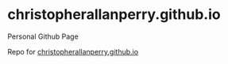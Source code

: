 # christopherallanperry.github.io
Personal Github Page

Repo for [christopherallanperry.github.io](https://christopherallanperry.github.io)

